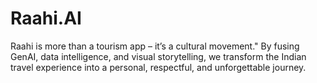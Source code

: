 # Raahi.AI
Raahi is more than a tourism app – it’s a cultural movement." By fusing GenAI, data intelligence, and visual storytelling, we transform the Indian travel experience into a personal, respectful, and unforgettable journey.
